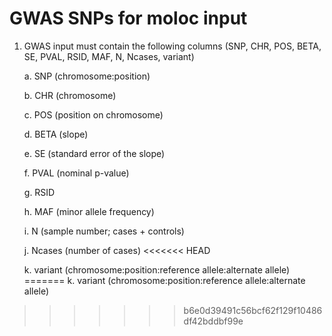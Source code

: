 # GWAS SNPs for moloc input
1. GWAS input must contain the following columns (SNP, CHR, POS, BETA, SE, PVAL, RSID, MAF, N, Ncases, variant)
	
	a. SNP (chromosome:position)
	
	b. CHR (chromosome)
	
	c. POS (position on chromosome)
	
	d. BETA (slope)
	
	e. SE (standard error of the slope)
	
	f. PVAL (nominal p-value)
	
	g. RSID
	
	h. MAF (minor allele frequency)
	
	i. N (sample number; cases + controls)
	
	j. Ncases (number of cases)
<<<<<<< HEAD
	
	k. variant (chromosome:position:reference allele:alternate allele)
=======
	k. variant (chromosome:position:reference allele:alternate allele)
>>>>>>> b6e0d39491c56bcf62f129f10486df42bddbf99e
